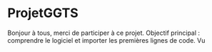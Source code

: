# ProjetGGTS

Bonjour à tous, merci de participer à ce projet.
Objectif principal : comprendre le logiciel et importer les premières lignes de code.
Vu
